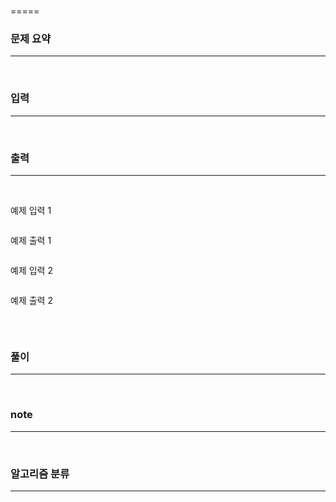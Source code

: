# [](https://www.acmicpc.net/problem/)  
=====

### 문제 요약

-----

<br>

### 입력

-----

<br>

### 출력

-----

<br>

예제 입력 1  
```

```  
예제 출력 1  
```

```

예제 입력 2  
```

```  
예제 출력 2  
```

```
<br>

### 풀이  
  
-----

<br>

### note  

-----

<br>

### 알고리즘 분류

-----
